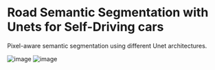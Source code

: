 # Road Semantic Segmentation with Unets for Self-Driving cars
Pixel-aware semantic segmentation using different Unet architectures.


![image](https://github.com/DavidAlexanderMoe/Road-Semantic-Segmentation-with-Unets/assets/122370567/90402a2a-9f9e-43b2-beef-79c8b460fdc4)
![image](https://github.com/DavidAlexanderMoe/Road-Semantic-Segmentation-with-Unets/assets/122370567/1b66e3e3-f177-4659-bf12-4bfc97e2d64f)
